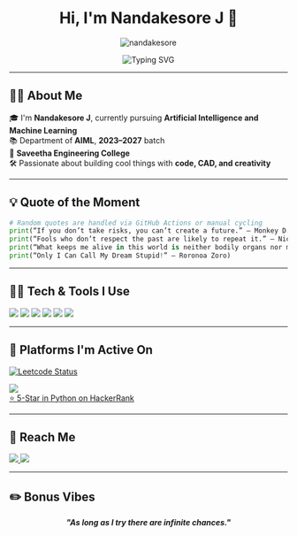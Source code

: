 <h1 align="center">Hi, I'm Nandakesore J 👋</h1>

<p align="center">
  <img src="https://komarev.com/ghpvc/?username=nandakesore&label=Visitors&color=0e75b6&style=flat" alt="nandakesore" />
</p>

<p align="center">
  <img src="https://readme-typing-svg.demolab.com?font=Fira+Code&size=22&pause=1000&center=true&vCenter=true&width=435&lines=Aspiring+AI+Engineer;Fusion+360+Expert;Python+Developer;Blender+Learner+%26+Sketch+Artist" alt="Typing SVG" />
</p>

---

## 🧑‍🏫 About Me

🎓 I'm **Nandakesore J**, currently pursuing **Artificial Intelligence and Machine Learning**  
📚 Department of **AIML**, **2023–2027** batch  
🏫 **Saveetha Engineering College**  
🛠️ Passionate about building cool things with **code, CAD, and creativity**  

---

## 💡 Quote of the Moment

<!-- RANDOM QUOTE SECTION -->
```python
# Random quotes are handled via GitHub Actions or manual cycling
print(“If you don’t take risks, you can’t create a future.” — Monkey D. Luffy)
print(“Fools who don’t respect the past are likely to repeat it.” — Nico Robin)
print(“What keeps me alive in this world is neither bodily organs nor muscles — it’s my soul.” – Brook)
print(“Only I Can Call My Dream Stupid!” – Roronoa Zoro)
```
<!-- End of quote section -->

---

## 👨‍💻 Tech & Tools I Use

<p>
  <img src="https://img.shields.io/badge/C-00599C?style=for-the-badge&logo=c&logoColor=white"/>
  <img src="https://img.shields.io/badge/Python-3776AB?style=for-the-badge&logo=python&logoColor=white"/>
  <img src="https://img.shields.io/badge/HTML5-e34c26?style=for-the-badge&logo=html5&logoColor=white"/>
  <img src="https://img.shields.io/badge/CSS3-1572b6?style=for-the-badge&logo=css3&logoColor=white"/>
  <img src="https://img.shields.io/badge/Fusion%20360-ff6e00?style=for-the-badge&logo=autodesk&logoColor=white"/>
  <img src="https://img.shields.io/badge/Blender-f5792a?style=for-the-badge&logo=blender&logoColor=white"/>
</p>

---


## 🤠 Platforms I'm Active On

<p>
  <a href="https://leetcode.com/u/Nandakesore_Jaisankar/">
    <img src="https://leetcard.jacoblin.cool/Nandakesore_Jaisankar?theme=dark&font=Karma&ext=contest" alt="Leetcode Status" />
  </a>
</p>

<p>
  <a href="https://www.hackerrank.com/profile/nandakesorejais1" target="_blank">
    <img src="https://img.shields.io/badge/HackerRank-2EC866?style=for-the-badge&logo=hackerrank&logoColor=white"/>
    <br>
    ⭐ 5-Star in Python on HackerRank
  </a>
</p>

---

## 📢 Reach Me

<p>
  <a href="https://www.linkedin.com/in/nandakesore-j-7b5317290">
    <img src="https://img.shields.io/badge/LinkedIn-0077B5?style=for-the-badge&logo=linkedin&logoColor=white"/>
  </a>
  <a href="mailto:nandakesorej@gmail.com">
    <img src="https://img.shields.io/badge/Email-D14836?style=for-the-badge&logo=gmail&logoColor=white"/>
  </a>
</p>

---

## ✏️ Bonus Vibes

<p align="center">
  <strong><em>"As long as I try there are infinite chances."</em></strong>
</p>
